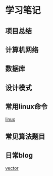 # 学习笔记


## 项目总结
## 计算机网络
## 数据库

## 设计模式
## 常用linux命令
[linux](./linux/Linux%E5%9F%BA%E7%A1%80%E5%91%BD%E4%BB%A4.md)
## 常见算法题目

## 日常blog

[vector](./vector/vector.md)